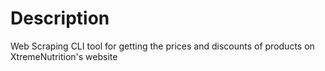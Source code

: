 # Description

Web Scraping CLI tool for getting the prices and discounts of products on XtremeNutrition's website
